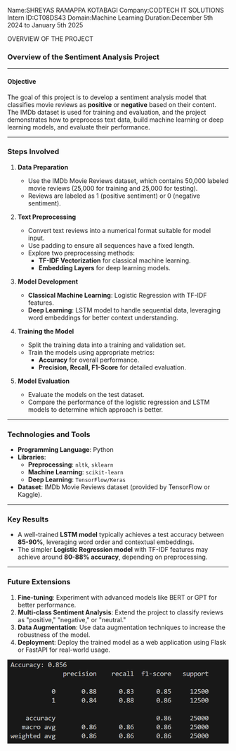 Name:SHREYAS RAMAPPA KOTABAGI
Company:CODTECH IT SOLUTIONS
Intern ID:CT08DS43
Domain:Machine Learning
Duration:December 5th 2024 to January 5th 2025

OVERVIEW OF THE PROJECT
### **Overview of the Sentiment Analysis Project**

---

#### **Objective**
The goal of this project is to develop a sentiment analysis model that classifies movie reviews as **positive** or **negative** based on their content. The IMDb dataset is used for training and evaluation, and the project demonstrates how to preprocess text data, build machine learning or deep learning models, and evaluate their performance.

---

### **Steps Involved**

1. **Data Preparation**
   - Use the IMDb Movie Reviews dataset, which contains 50,000 labeled movie reviews (25,000 for training and 25,000 for testing).
   - Reviews are labeled as 1 (positive sentiment) or 0 (negative sentiment).

2. **Text Preprocessing**
   - Convert text reviews into a numerical format suitable for model input.
   - Use padding to ensure all sequences have a fixed length.
   - Explore two preprocessing methods:
     - **TF-IDF Vectorization** for classical machine learning.
     - **Embedding Layers** for deep learning models.

3. **Model Development**
   - **Classical Machine Learning**: Logistic Regression with TF-IDF features.
   - **Deep Learning**: LSTM model to handle sequential data, leveraging word embeddings for better context understanding.

4. **Training the Model**
   - Split the training data into a training and validation set.
   - Train the models using appropriate metrics:
     - **Accuracy** for overall performance.
     - **Precision, Recall, F1-Score** for detailed evaluation.

5. **Model Evaluation**
   - Evaluate the models on the test dataset.
   - Compare the performance of the logistic regression and LSTM models to determine which approach is better.

---

### **Technologies and Tools**
- **Programming Language**: Python
- **Libraries**:
  - **Preprocessing**: `nltk`, `sklearn`
  - **Machine Learning**: `scikit-learn`
  - **Deep Learning**: `TensorFlow/Keras`
- **Dataset**: IMDb Movie Reviews dataset (provided by TensorFlow or Kaggle).

---

### **Key Results**
- A well-trained **LSTM model** typically achieves a test accuracy between **85-90%**, leveraging word order and contextual embeddings.
- The simpler **Logistic Regression model** with TF-IDF features may achieve around **80-88% accuracy**, depending on preprocessing.

---

### **Future Extensions**
1. **Fine-tuning**: Experiment with advanced models like BERT or GPT for better performance.
2. **Multi-class Sentiment Analysis**: Extend the project to classify reviews as "positive," "negative," or "neutral."
3. **Data Augmentation**: Use data augmentation techniques to increase the robustness of the model.
4. **Deployment**: Deploy the trained model as a web application using Flask or FastAPI for real-world usage.

![image alt](https://github.com/Shreyas745/CODTECH-TASK-1/blob/4277294465baff426da16da4f1788caa502dc8cd/Screenshot%202024-12-30%20200551.png)




















